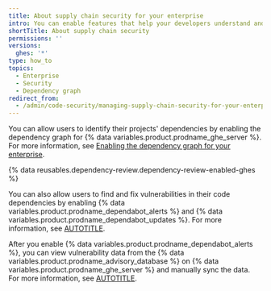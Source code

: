 ```yaml
---
title: About supply chain security for your enterprise
intro: You can enable features that help your developers understand and update the dependencies their code relies on.
shortTitle: About supply chain security
permissions: ''
versions:
  ghes: '*'
type: how_to
topics:
  - Enterprise
  - Security
  - Dependency graph
redirect_from:
  - /admin/code-security/managing-supply-chain-security-for-your-enterprise/about-supply-chain-security-for-your-enterprise
---
```


You can allow users to identify their projects' dependencies by enabling the dependency graph for {% data variables.product.prodname_ghe_server %}. For more information, see [Enabling the dependency graph for your enterprise](/admin/code-security/managing-supply-chain-security-for-your-enterprise/enabling-the-dependency-graph-for-your-enterprise).

{% data reusables.dependency-review.dependency-review-enabled-ghes %}

You can also allow users to find and fix vulnerabilities in their code dependencies by enabling {% data variables.product.prodname_dependabot_alerts %} and {% data variables.product.prodname_dependabot_updates %}. For more information, see [AUTOTITLE](/admin/configuration/configuring-github-connect/enabling-dependabot-for-your-enterprise).

After you enable {% data variables.product.prodname_dependabot_alerts %}, you can view vulnerability data from the {% data variables.product.prodname_advisory_database %} on {% data variables.product.prodname_ghe_server %} and manually sync the data. For more information, see [AUTOTITLE](/admin/code-security/managing-supply-chain-security-for-your-enterprise/viewing-the-vulnerability-data-for-your-enterprise).

